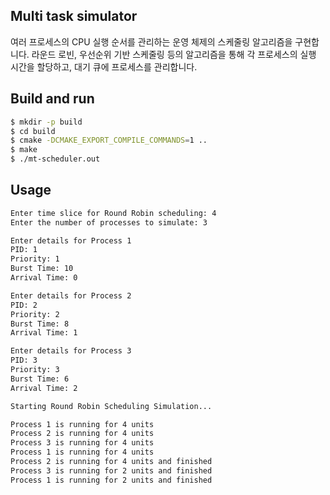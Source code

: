 ## Multi task simulator

여러 프로세스의 CPU 실행 순서를 관리하는 운영 체제의 스케줄링 알고리즘을 구현합니다. 라운드 로빈, 우선순위 기반 스케줄링 등의 알고리즘을 통해 각 프로세스의 실행 시간을 할당하고, 대기 큐에 프로세스를 관리합니다.

## Build and run
```sh
$ mkdir -p build
$ cd build
$ cmake -DCMAKE_EXPORT_COMPILE_COMMANDS=1 ..
$ make
$ ./mt-scheduler.out
```

## Usage
```sh
Enter time slice for Round Robin scheduling: 4
Enter the number of processes to simulate: 3

Enter details for Process 1
PID: 1
Priority: 1
Burst Time: 10
Arrival Time: 0

Enter details for Process 2
PID: 2
Priority: 2
Burst Time: 8
Arrival Time: 1

Enter details for Process 3
PID: 3
Priority: 3
Burst Time: 6
Arrival Time: 2

Starting Round Robin Scheduling Simulation...

Process 1 is running for 4 units
Process 2 is running for 4 units
Process 3 is running for 4 units
Process 1 is running for 4 units
Process 2 is running for 4 units and finished
Process 3 is running for 2 units and finished
Process 1 is running for 2 units and finished
```
